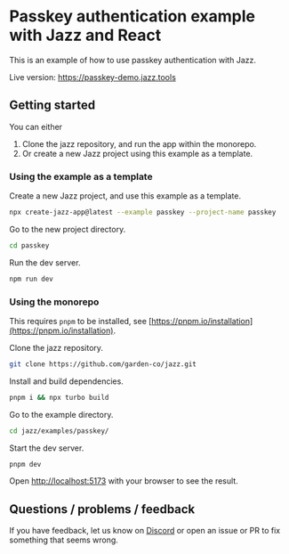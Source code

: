# Passkey authentication example with Jazz and React

This is an example of how to use passkey authentication with Jazz.

Live version: https://passkey-demo.jazz.tools

## Getting started

You can either
1. Clone the jazz repository, and run the app within the monorepo.
2. Or create a new Jazz project using this example as a template.


### Using the example as a template

Create a new Jazz project, and use this example as a template.
```bash
npx create-jazz-app@latest --example passkey --project-name passkey
```

Go to the new project directory.
```bash
cd passkey
```

Run the dev server.
```bash
npm run dev
```

### Using the monorepo

This requires `pnpm` to be installed, see [https://pnpm.io/installation](https://pnpm.io/installation).

Clone the jazz repository.
```bash
git clone https://github.com/garden-co/jazz.git
```

Install and build dependencies.
```bash
pnpm i && npx turbo build
```

Go to the example directory.
```bash
cd jazz/examples/passkey/
```

Start the dev server.
```bash
pnpm dev
```

Open [http://localhost:5173](http://localhost:5173) with your browser to see the result.
## Questions / problems / feedback

If you have feedback, let us know on [Discord](https://discord.gg/utDMjHYg42) or open an issue or PR to fix something that seems wrong.

